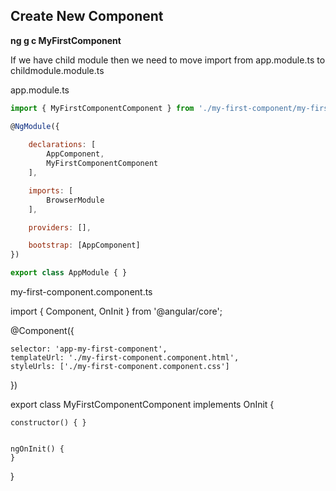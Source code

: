## Create New Component

**ng g c MyFirstComponent**

If we have child module then we need to move import from app.module.ts to childmodule.module.ts

app.module.ts

```javascript
import { MyFirstComponentComponent } from './my-first-component/my-first-component.component';

@NgModule({
	
	declarations: [
		AppComponent,
		MyFirstComponentComponent
	],

	imports: [
		BrowserModule
	],

	providers: [],

	bootstrap: [AppComponent]
})

export class AppModule { }
```

my-first-component.component.ts

import { Component, OnInit } from '@angular/core';

@Component({
	
	selector: 'app-my-first-component',
	templateUrl: './my-first-component.component.html',
	styleUrls: ['./my-first-component.component.css']
})

export class MyFirstComponentComponent implements OnInit {

	constructor() { }


	ngOnInit() {
	}

}

